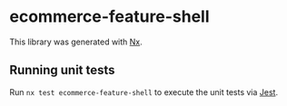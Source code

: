 # ecommerce-feature-shell

This library was generated with [Nx](https://nx.dev).

## Running unit tests

Run `nx test ecommerce-feature-shell` to execute the unit tests via [Jest](https://jestjs.io).
